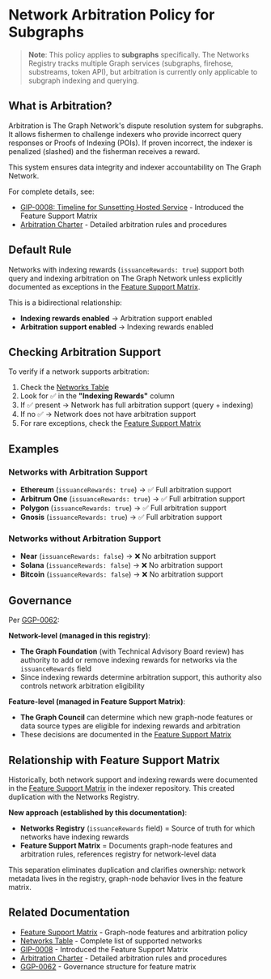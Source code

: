 # Network Arbitration Policy for Subgraphs

> **Note**: This policy applies to **subgraphs** specifically. The Networks Registry tracks multiple Graph services (subgraphs, firehose, substreams, token API), but arbitration is currently only applicable to subgraph indexing and querying.

## What is Arbitration?

Arbitration is The Graph Network's dispute resolution system for subgraphs. It allows fishermen to challenge indexers who provide incorrect query responses or Proofs of Indexing (POIs). If proven incorrect, the indexer is penalized (slashed) and the fisherman receives a reward.

This system ensures data integrity and indexer accountability on The Graph Network.

For complete details, see:
- [GIP-0008: Timeline for Sunsetting Hosted Service](https://snapshot.org/#/council.graphprotocol.eth/proposal/0xbdd884654a393620a7e8665b4289201b7542c3ee62becfad133e951b0c408444) - Introduced the Feature Support Matrix
- [Arbitration Charter](https://github.com/graphprotocol/graph-improvement-proposals/blob/main/gips/0009-arbitration-charter.md) - Detailed arbitration rules and procedures

## Default Rule

Networks with indexing rewards (`issuanceRewards: true`) support both query and indexing arbitration on The Graph Network unless explicitly documented as exceptions in the [Feature Support Matrix](https://github.com/graphprotocol/indexer/blob/main/docs/feature-support-matrix.md).

This is a bidirectional relationship:
- **Indexing rewards enabled** → Arbitration support enabled
- **Arbitration support enabled** → Indexing rewards enabled

## Checking Arbitration Support

To verify if a network supports arbitration:

1. Check the [Networks Table](./networks-table.md)
2. Look for ✅ in the **"Indexing Rewards"** column
3. If ✅ present → Network has full arbitration support (query + indexing)
4. If no ✅ → Network does not have arbitration support
5. For rare exceptions, check the [Feature Support Matrix](https://github.com/graphprotocol/indexer/blob/main/docs/feature-support-matrix.md)

## Examples

### Networks with Arbitration Support

- **Ethereum** (`issuanceRewards: true`) → ✅ Full arbitration support
- **Arbitrum One** (`issuanceRewards: true`) → ✅ Full arbitration support
- **Polygon** (`issuanceRewards: true`) → ✅ Full arbitration support
- **Gnosis** (`issuanceRewards: true`) → ✅ Full arbitration support

### Networks without Arbitration Support

- **Near** (`issuanceRewards: false`) → ❌ No arbitration support
- **Solana** (`issuanceRewards: false`) → ❌ No arbitration support
- **Bitcoin** (`issuanceRewards: false`) → ❌ No arbitration support

## Governance

Per [GGP-0062](https://snapshot.org/#/s:council.graphprotocol.eth/proposal/0x4eff14202f6204c0927860a9adff865fce33c32b6cbe7054227457631ee261b9):

**Network-level (managed in this registry)**:
- **The Graph Foundation** (with Technical Advisory Board review) has authority to add or remove indexing rewards for networks via the `issuanceRewards` field
- Since indexing rewards determine arbitration support, this authority also controls network arbitration eligibility

**Feature-level (managed in Feature Support Matrix)**:
- **The Graph Council** can determine which new graph-node features or data source types are eligible for indexing rewards and arbitration
- These decisions are documented in the [Feature Support Matrix](https://github.com/graphprotocol/indexer/blob/main/docs/feature-support-matrix.md)

## Relationship with Feature Support Matrix

Historically, both network support and indexing rewards were documented in the [Feature Support Matrix](https://github.com/graphprotocol/indexer/blob/main/docs/feature-support-matrix.md) in the indexer repository. This created duplication with the Networks Registry.

**New approach (established by this documentation)**:
- **Networks Registry** (`issuanceRewards` field) = Source of truth for which networks have indexing rewards
- **Feature Support Matrix** = Documents graph-node features and arbitration rules, references registry for network-level data

This separation eliminates duplication and clarifies ownership: network metadata lives in the registry, graph-node behavior lives in the feature matrix.

## Related Documentation

- [Feature Support Matrix](https://github.com/graphprotocol/indexer/blob/main/docs/feature-support-matrix.md) - Graph-node features and arbitration policy
- [Networks Table](./networks-table.md) - Complete list of supported networks
- [GIP-0008](https://snapshot.org/#/council.graphprotocol.eth/proposal/0xbdd884654a393620a7e8665b4289201b7542c3ee62becfad133e951b0c408444) - Introduced the Feature Support Matrix
- [Arbitration Charter](https://github.com/graphprotocol/graph-improvement-proposals/blob/main/gips/0009-arbitration-charter.md) - Detailed arbitration rules and procedures
- [GGP-0062](https://snapshot.org/#/s:council.graphprotocol.eth/proposal/0x4eff14202f6204c0927860a9adff865fce33c32b6cbe7054227457631ee261b9) - Governance structure for feature matrix
